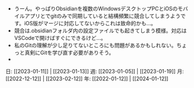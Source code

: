- うーん。やっぱりObsidianを複数のWindowsデスクトップPCとiOSのモバイルアプリとでgitのみで同期していると結構頻繁に競合してしまうようです。iOS版がマージに対応してないからこれは致命的かも…。
- 競合は.obsidianフォルダ内の設定ファイルでも起きてしまう模様。対応はVSCodeで開けばすぐにできるけど…。
- 私のGitの理解が少し足りてないところにも問題があるかもしれない。ちょっと真剣にGitを学び直す必要がありそう。
- 

日: [[2023-01-11]] | [[2023-01-13]]
週: [[2023-01-05]] | [[2023-01-19]]
月: [[2022-12-12]] | [[2023-02-12]]
年: [[2022-01-12]] | [[2024-01-12]]